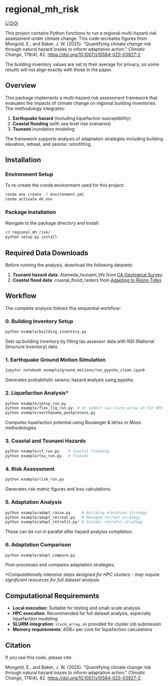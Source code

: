 # regional_mh_risk
[![DOI](https://zenodo.org/badge/878637905.svg)](https://doi.org/10.5281/zenodo.13994340)

This project contains Python functions to run a regional multi-hazard risk assessment under climate change. This code recreates figures
from Mongold, E., and Baker, J. W. (2025). "Quantifying climate change risk through natural hazard losses to inform adaptation action."
*Climatic Change*, 178(4), 82. https://doi.org/10.1007/s10584-025-03927-2

The building inventory values are set to their average for privacy, so some results will not align exactly with those in the paper.

## Overview

This package implements a multi-hazard risk assessment framework that evaluates the impacts of climate change on regional building inventories. The methodology integrates:

1. **Earthquake hazard** (including liquefaction susceptibility)
2. **Coastal flooding** (with sea level rise scenarios)
3. **Tsunami** inundation modeling

The framework supports analysis of adaptation strategies including building elevation, retreat, and seismic retrofitting.

## Installation

### Environment Setup
To re-create the conda environment used for this project:
```bash
conda env create -f environment.yml
conda activate mh_env
```

### Package Installation
Navigate to the package directory and install:
```bash
cd regional_mh_risk/
python setup.py install
```

## Required Data Downloads

Before running the analysis, download the following datasets:

1. **Tsunami hazard data**: Alameda_tsunami_tifs from [CA Geological Survey](https://www.conservation.ca.gov/cgs/tsunami/reports)
2. **Coastal flood data**: coastal_flood_rasters from [Adapting to Rising Tides](https://explorer.adaptingtorisingtides.org/download)

## Workflow

The complete analysis follows this sequential workflow:

### 0. Building Inventory Setup
```bash
python example/building_inventory.py
```
Sets up building inventory by filling tax assessor data with NSI (National Structure Inventory) data.

### 1. Earthquake Ground Motion Simulation
```bash
jupyter notebook example/ground_motions/run_pypsha_clean.ipynb
```
Generates probabilistic seismic hazard analysis using pypsha.

### 2. Liquefaction Analysis*
```bash
python example/setup_run.py
python example/flex_liq_run.py  # Or submit via slurm_array.sh for HPC
python example/earthquake_postprocess.py
```
Computes liquefaction potential using Boulanger & Idriss or Moss methodologies.

### 3. Coastal and Tsunami Hazards
```bash
python example/cf_run.py    # Coastal flooding
python example/tsu_run.py   # Tsunami
```

### 4. Risk Assessment
```bash
python example/risk_run.py
```
Generates risk metric figures and loss calculations.

### 5. Adaptation Analysis
```bash
python example/adapt_raise.py     # Building elevation strategy
python example/adapt_retreat.py   # Managed retreat strategy  
python example/adapt_retrofit.py* # Seismic retrofit strategy
```
These can be run in parallel after hazard analysis completion.

### 6. Adaptation Comparison
```bash
python example/adapt_compare.py
```
Post-processes and compares adaptation strategies.

*\*Computationally intensive steps designed for HPC clusters - may require significant resources for full dataset analysis.*

## Computational Requirements

- **Local execution**: Suitable for testing and small-scale analysis
- **HPC execution**: Recommended for full dataset analysis, especially liquefaction modeling
- **SLURM integration**: `slurm_array.sh` provided for cluster job submission
- **Memory requirements**: 4GB+ per core for liquefaction calculations

## Citation

If you use this code, please cite:

Mongold, E., and Baker, J. W. (2025). "Quantifying climate change risk through natural hazard losses to inform adaptation action." *Climatic Change*, 178(4), 82. https://doi.org/10.1007/s10584-025-03927-2
